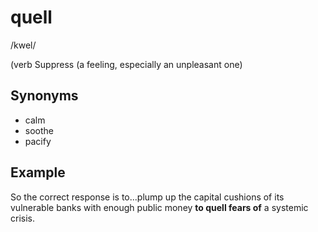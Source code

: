# quell

/kwel/

(verb Suppress (a feeling, especially an unpleasant one)

## Synonyms

+ calm
+ soothe
+ pacify

## Example

So the correct response is to...plump up the capital cushions of its vulnerable banks with enough public money **to quell fears of** a systemic crisis.
